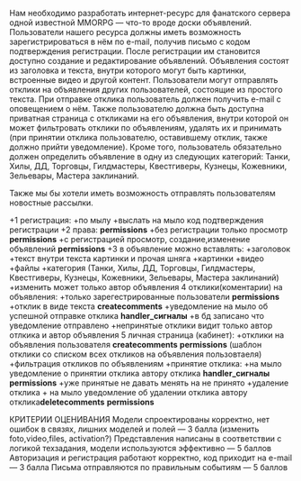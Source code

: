 Нам необходимо разработать интернет-ресурс для фанатского сервера одной известной MMORPG — 
что-то вроде доски объявлений. 
Пользователи нашего ресурса должны иметь возможность зарегистрироваться в нём по e-mail, 
получив письмо с кодом подтверждения регистрации. 
После регистрации им становится доступно создание и редактирование объявлений. 
Объявления состоят из заголовка и текста, 
внутри которого могут быть картинки, встроенные видео и другой контент. 
Пользователи могут отправлять отклики на объявления других пользователей, 
состоящие из простого текста. 
При отправке отклика пользователь должен получить e-mail с оповещением о нём. 
Также пользователю должна быть доступна приватная страница с откликами на его объявления, 
внутри которой он может фильтровать отклики по объявлениям, удалять их и принимать 
(при принятии отклика пользователю, оставившему отклик, также должно прийти уведомление). 
Кроме того, пользователь обязательно должен определить объявление в одну из следующих категорий: 
Танки, Хилы, ДД, Торговцы, Гилдмастеры, Квестгиверы, Кузнецы, Кожевники, Зельевары, Мастера заклинаний.

Также мы бы хотели иметь возможность отправлять пользователям новостные рассылки.

+1 регистрация: 
       +по мылу
       +выслать на мыло код подтверждения регистрации
+2 права: **permissions**
        +без регистрации только просмотр **permissions**
        +с регистрацией просмотр, создание,изменение объявлений **permissions**
+3 в объявление можно вставлять:
        +заголовок
        +текст
         внутри текста картинки и прочая шняга
        +картинки
        +видео
        +файлы
        +категория (Танки, Хилы, ДД, Торговцы, Гилдмастеры, Квестгиверы, 
                   Кузнецы, Кожевники, Зельевары, Мастера заклинаний)
        +изменить может только автор объявления
4 отклики(коментарии) на объявления:
        +только зарегестрированные пользователи **permissions**
        +отклик в виде текста **createcomments**
        +уведомление на мыло об успешной отправке отклика **handler_сигналы**
        +в бд записано что уведомление отправлено
        +непринятые отклики видит только автор отлкика и автор объявления
5 личная страница (кабинет):
        +отклики на объявления пользователя **createcomments** **permissions** 
        (шаблон отклики со списком всех откликов на объявления пользовтаеля)
        +фильтрация откликов по объявлениям
        +принятие отклика:
                        +на мыло уведомление о принятии отклика автору отклика **handler_сигналы** **permissions**
                        +уже принятые не давать менять на не принято
                        +удаление отклика + на мыло уведомление об удалении отклика автору отклика**deletecomments** **permissions**

КРИТЕРИИ ОЦЕНИВАНИЯ
        Модели спроектированы корректно, нет ошибок в связях, лишних моделей и полей — 3 балла (изменить foto,video,files, activation?)
        Представления написаны в соответствии с логикой техзадания, модели используются эффективно — 5 баллов
        Авторизация и регистрация работают корректно, код приходит на e-mail — 3 балла
        Письма отправляются по правильным событиям — 5 баллов

 